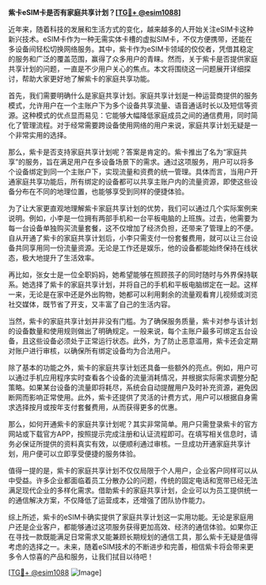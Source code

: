 **紫卡eSIM卡是否有家庭共享计划？[[TG💪+ @esim1088](https://t.me/s/esim1088)]**

近年来，随着科技的发展和生活方式的变化，越来越多的人开始关注eSIM卡这种新兴技术。eSIM卡作为一种无需实体卡槽的虚拟SIM卡，不仅方便携带，还能在多设备间轻松切换网络服务。其中，紫卡作为eSIM卡领域的佼佼者，凭借其稳定的服务和广泛的覆盖范围，赢得了众多用户的青睐。然而，关于紫卡是否提供家庭共享计划的问题，一直是不少用户关心的焦点。本文将围绕这一问题展开详细探讨，帮助大家更好地了解紫卡的家庭共享功能。

首先，我们需要明确什么是家庭共享计划。家庭共享计划是一种运营商提供的服务模式，允许用户在一个主账户下为多个设备共享流量、语音通话时长以及短信等资源。这种模式的优点显而易见：它能够大幅降低家庭成员之间的通信费用，同时简化了管理流程。对于经常需要跨设备使用网络的用户来说，家庭共享计划无疑是一个非常实用的选择。

那么，紫卡是否支持家庭共享计划呢？答案是肯定的。紫卡推出了名为“家庭共享”的服务，旨在满足用户在多设备场景下的需求。通过这项服务，用户可以将多个设备绑定到同一个主账户下，实现流量和资费的统一管理。具体而言，当用户开通家庭共享功能后，所有绑定的设备都可以共享主账户内的流量资源，即使这些设备分布在不同的地理位置，也能够享受到同样的便捷体验。

为了让大家更直观地理解紫卡家庭共享计划的优势，我们可以通过几个实际案例来说明。例如，小李是一位拥有两部手机和一台平板电脑的上班族。过去，他需要为每一台设备单独购买流量套餐，这不仅增加了经济负担，还带来了管理上的不便。自从开通了紫卡的家庭共享计划后，小李只需支付一份套餐费用，就可以让三台设备共同享用同一份流量资源。无论是工作还是娱乐，他的设备都能始终保持在线状态，极大地提升了生活效率。

再比如，张女士是一位全职妈妈，她希望能够在照顾孩子的同时随时与外界保持联系。她选择了紫卡的家庭共享计划，并将自己的手机和平板电脑绑定在一起。这样一来，无论是在家中还是外出购物，她都可以利用剩余的流量观看育儿视频或浏览社交媒体，既节省了开支，又丰富了自己的生活内容。

当然，紫卡的家庭共享计划并非没有门槛。为了确保服务质量，紫卡对参与该计划的设备数量和使用规则做出了明确规定。一般来说，每个主账户最多可绑定五台设备，且这些设备必须处于正常运行状态。此外，为了防止恶意滥用，紫卡还会定期对账户进行审核，以确保所有绑定设备均为合法用户。

除了基本的功能之外，紫卡的家庭共享计划还具备一些额外的亮点。例如，用户可以通过手机应用程序实时查看各个设备的流量消耗情况，并根据实际需求调整分配策略。如果某台设备的流量即将耗尽，系统会自动提醒用户及时补充资源，避免因断网而影响正常使用。此外，紫卡还提供了灵活的计费方式，用户可以根据自身需求选择按月或按年支付套餐费用，从而获得更多的优惠。

那么，如何开通紫卡的家庭共享计划呢？其实非常简单。用户只需登录紫卡的官方网站或下载官方APP，按照提示完成注册和认证流程即可。在填写相关信息时，请务必保证所提供的资料真实有效，以便顺利通过审核。一旦成功开通家庭共享计划，用户便可以立即享受便捷的服务体验。

值得一提的是，紫卡的家庭共享计划不仅仅局限于个人用户，企业客户同样可以从中受益。许多企业都面临着员工分散办公的问题，传统的固定电话和宽带已经无法满足现代企业的多样化需求。借助紫卡的家庭共享计划，企业可以为员工提供统一的通信解决方案，不仅降低了运营成本，还增强了团队协作能力。

综上所述，紫卡的eSIM卡确实提供了家庭共享计划这一实用功能。无论是家庭用户还是企业客户，都能够通过这项服务获得更加高效、经济的通信体验。如果你正在寻找一款既能满足日常需求又能兼顾长期规划的通信工具，那么紫卡无疑是值得考虑的选择之一。未来，随着eSIM技术的不断进步和完善，相信紫卡将会带来更多令人惊喜的产品和服务，让我们拭目以待吧！

[[TG💪+ @esim1088](https://t.me/s/esim1088) ![Image](https://i.postimg.cc/4NQfJmqS/Snipaste-2025-05-13-00-14-12.png)]